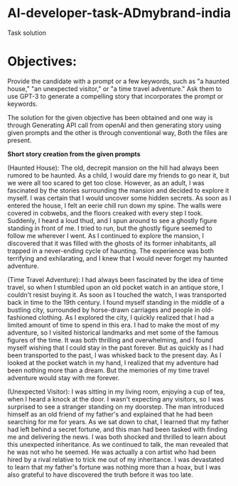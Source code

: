 # AI-developer-task-ADmybrand-india
Task solution

# Objectives:
Provide the candidate with a prompt or a few keywords, such as "a haunted house," "an unexpected visitor," or "a time travel adventure." Ask them to use GPT-3 to generate a compelling story that incorporates the prompt or keywords.


The solution for the given objective has been obtained and one way is through Generating API call from openAI and then generating story using given prompts and the other is through conventional way, Both the files are present.



**Short story creation from the given prompts**

(Haunted House):
The old, decrepit mansion on the hill had always been rumored to be haunted. As a child, I would dare my friends to go near it, but we were all too scared to get too close. However, as an adult, I was fascinated by the stories surrounding the mansion and decided to explore it myself. I was certain that I would uncover some hidden secrets.
As soon as I entered the house, I felt an eerie chill run down my spine. The walls were covered in cobwebs, and the floors creaked with every step I took. Suddenly, I heard a loud thud, and I spun around to see a ghostly figure standing in front of me. I tried to run, but the ghostly figure seemed to follow me wherever I went.
As I continued to explore the mansion, I discovered that it was filled with the ghosts of its former inhabitants, all trapped in a never-ending cycle of haunting. The experience was both terrifying and exhilarating, and I knew that I would never forget my haunted adventure.


(Time Travel Adventure):
I had always been fascinated by the idea of time travel, so when I stumbled upon an old pocket watch in an antique store, I couldn't resist buying it. As soon as I touched the watch, I was transported back in time to the 19th century. I found myself standing in the middle of a bustling city, surrounded by horse-drawn carriages and people in old-fashioned clothing.
As I explored the city, I quickly realized that I had a limited amount of time to spend in this era. I had to make the most of my adventure, so I visited historical landmarks and met some of the famous figures of the time. It was both thrilling and overwhelming, and I found myself wishing that I could stay in the past forever.
But as quickly as I had been transported to the past, I was whisked back to the present day. As I looked at the pocket watch in my hand, I realized that my adventure had been nothing more than a dream. But the memories of my time travel adventure would stay with me forever.


(Unexpected Visitor):
I was sitting in my living room, enjoying a cup of tea, when I heard a knock at the door. I wasn't expecting any visitors, so I was surprised to see a stranger standing on my doorstep. The man introduced himself as an old friend of my father's and explained that he had been searching for me for years.
As we sat down to chat, I learned that my father had left behind a secret fortune, and this man had been tasked with finding me and delivering the news. I was both shocked and thrilled to learn about this unexpected inheritance.
As we continued to talk, the man revealed that he was not who he seemed. He was actually a con artist who had been hired by a rival relative to trick me out of my inheritance. I was devastated to learn that my father's fortune was nothing more than a hoax, but I was also grateful to have discovered the truth before it was too late.
